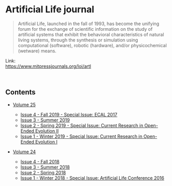 # Artificial Life journal  

> Artificial Life, launched in the fall of 1993, has become the unifying forum for the exchange of scientific information on the study of artificial systems that exhibit the behavioral characteristics of natural living systems, through the synthesis or simulation using computational (software), robotic (hardware), and/or physicochemical (wetware) means.


Link:  
https://www.mitpressjournals.org/loi/artl

<br>

## Contents  
- [Volume 25](https://github.com/bioerrorlog/ALife-OpenAccess-Papers/tree/master/Artificial-Life-journal/Volume_25)

    - [Issue 4 - Fall 2019 - Special Issue: ECAL 2017](https://github.com/bioerrorlog/ALife-OpenAccess-Papers/tree/master/Artificial-Life-journal/Volume_25/Issue_4_Fall_2019_Special_Issue_ECAL_2017)
    - [Issue 3 - Summer 2019](https://github.com/bioerrorlog/ALife-OpenAccess-Papers/tree/master/Artificial-Life-journal/Volume_25/Issue_3_Summer_2019)
    - [Issue 2 - Spring 2019 - Special Issue: Current Research in Open-Ended Evolution II](https://github.com/bioerrorlog/ALife-OpenAccess-Papers/tree/master/Artificial-Life-journal/Volume_25/Issue_2_Spring_2019_Special_Issue_Current_Research_in_Open_Ended_Evolution_II)
    - [Issue 1 - Winter 2019 - Special Issue: Current Research in Open-Ended Evolution I](https://github.com/bioerrorlog/ALife-OpenAccess-Papers/tree/master/Artificial-Life-journal/Volume_25/Issue_1_Winter_2019_Special_Issue_Current_Research_in_Open_Ended_Evolution_I)

- [Volume 24](https://github.com/bioerrorlog/ALife-OpenAccess-Papers/tree/master/Artificial-Life-journal/Volume_24)

    - [Issue 4 - Fall 2018](https://github.com/bioerrorlog/ALife-OpenAccess-Papers/tree/master/Artificial-Life-journal/Volume_24/Issue_4_Fall_2018)
    - [Issue 3 - Summer 2018](https://github.com/bioerrorlog/ALife-OpenAccess-Papers/tree/master/Artificial-Life-journal/Volume_24/Issue_3_Summer_2018)
    - [Issue 2 - Spring 2018](https://github.com/bioerrorlog/ALife-OpenAccess-Papers/tree/master/Artificial-Life-journal/Volume_24/Issue_2_Spring_2018)
    - [Issue 1 - Winter 2018 - Special Issue: Artificial Life Conference 2016](https://github.com/bioerrorlog/ALife-OpenAccess-Papers/tree/master/Artificial-Life-journal/Volume_24/Issue_1_Winter_2018_Special_Issue_Artificial_Life_Conference_2016)
